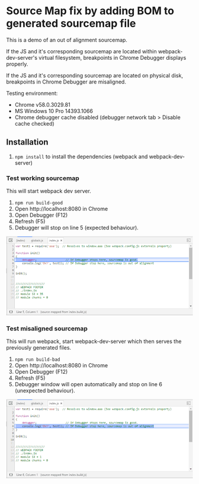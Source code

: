 # Source Map fix by adding BOM to generated sourcemap file

This is a demo of an out of alignment sourcemap.

If the JS and it's corresponding sourcemap are located within webpack-dev-server's virtual filesystem, breakpoints in Chrome Debugger displays properly.

If the JS and it's corresponding sourcemap are located on physical disk, breakpoints in Chrome Debugger are misaligned.

Testing environment:

- Chrome v58.0.3029.81
- MS Windows 10 Pro 14393.1066
- Chrome debugger cache disabled (debugger network tab  > Disable cache checked)

## Installation

1. `npm install` to install the dependencies (webpack and webpack-dev-server)

### Test working sourcemap

This will start webpack dev server.

1. `npm run build-good`
2. Open http://localhost:8080 in Chrome
3. Open Debugger (F12)
4. Refresh (F5)
5. Debugger will stop on line 5 (expected behaviour).

![Screenshot of Debugger](https://raw.githubusercontent.com/ldstein/webpack-sourcemap-test/master/doc/good.png)

### Test misaligned sourcemap

This will run webpack, start webpack-dev-server which then serves the previously generated files.

1. `npm run build-bad`
2. Open http://localhost:8080 in Chrome
3. Open Debugger (F12)
4. Refresh (F5)
5. Debugger window will open automatically and stop on line 6 (unexpected behaviour).

![Screenshot of Debugger](https://raw.githubusercontent.com/ldstein/webpack-sourcemap-test/master/doc/bad.png)

